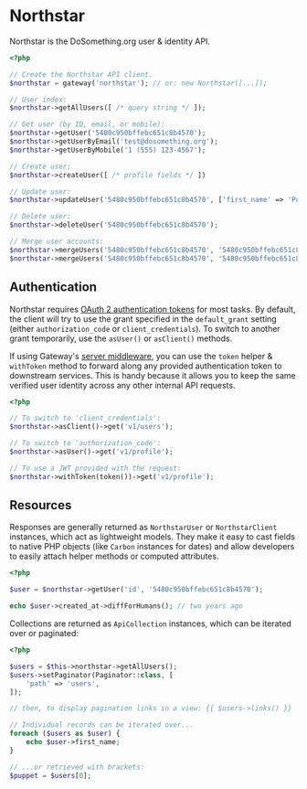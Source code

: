 # Northstar

Northstar is the DoSomething.org user & identity API.

```php
<?php

// Create the Northstar API client.
$northstar = gateway('northstar'); // or: new Northstar([...]);

// User index:
$northstar->getAllUsers([ /* query string */ ]);

// Get user (by ID, email, or mobile):
$northstar->getUser('5480c950bffebc651c8b4570');
$northstar->getUserByEmail('test@dosomething.org');
$northstar->getUserByMobile('1 (555) 123-4567');

// Create user:
$northstar->createUser([ /* profile fields */ ])

// Update user:
$northstar->updateUser('5480c950bffebc651c8b4570', ['first_name' => 'Puppet']);

// Delete user:
$northstar->deleteUser('5480c950bffebc651c8b4570');

// Merge user accounts:
$northstar->mergeUsers('5480c950bffebc651c8b4570', '5480c950bffebc651c8b4571', true); // <-- pretend!
$northstar->mergeUsers('5480c950bffebc651c8b4570', '5480c950bffebc651c8b4571');
```

## Authentication

Northstar requires [OAuth 2 authentication tokens](https://github.com/DoSomething/northstar/blob/dev/documentation/authentication.md) for most tasks. By default, the client will try to use the grant specified in the `default_grant` setting (either `authorization_code` or `client_credentials`). To switch to another grant temporarily, use the `asUser()` or `asClient()` methods.

If using Gateway's [server middleware](../server/ResourceServer.md), you can use the `token` helper & `withToken` method to forward along any provided authentication token to downstream services. This is handy because it allows you to keep the same verified user identity across any other internal API requests.

```php
<?php

// To switch to 'client_credentials':
$northstar->asClient()->get('v1/users');

// To switch to 'authorization_code':
$northstar->asUser()->get('v1/profile');

// To use a JWT provided with the request:
$northstar->withToken(token())->get('v1/profile');
```

## Resources

Responses are generally returned as `NorthstarUser` or `NorthstarClient` instances, which act as lightweight models. They make it easy to cast fields to native PHP objects (like `Carbon` instances for dates) and allow developers to easily attach helper methods or computed attributes.

```php
<?php

$user = $northstar->getUser('id', '5480c950bffebc651c8b4570');

echo $user->created_at->diffForHumans(); // two years ago
```

Collections are returned as `ApiCollection` instances, which can be iterated over or paginated:

```php
<?php

$users = $this->northstar->getAllUsers();
$users->setPaginator(Paginator::class, [
    'path' => 'users',
]);

// then, to display pagination links in a view: {{ $users->links() }}

// Individual records can be iterated over...
foreach ($users as $user) {
    echo $user->first_name;
}

// ...or retrieved with brackets:
$puppet = $users[0];
```
